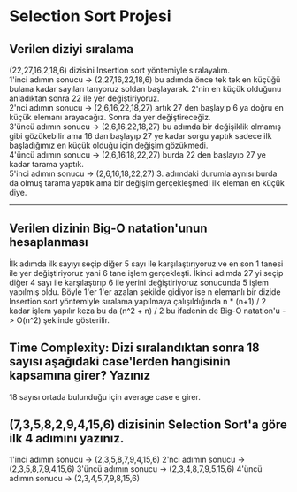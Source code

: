 # Selection Sort Projesi
## Verilen diziyi sıralama
(22,27,16,2,18,6) dizisini Insertion sort yöntemiyle sıralayalım.   
1'inci adımın sonucu -> (2,27,16,22,18,6) bu adımda önce tek tek en küçüğü bulana kadar      sayıları tarıyoruz soldan başlayarak. 2'nin en küçük olduğunu anladıktan sonra 22 ile yer değiştiriyoruz.      
2'nci adımın sonucu ->  (2,6,16,22,18,27) artık 27 den başlayıp 6 ya doğru en küçük elemanı arayacağız. Sonra da yer değiştireceğiz.    
3'üncü adımın sonucu -> (2,6,16,22,18,27) bu adımda bir değişiklik olmamış gibi gözükebilir ama 16 dan başlayıp 27 ye kadar sorgu yaptık sadece ilk başladığımız en küçük olduğu için değişim gözükmedi.        
4'üncü adımın sonucu -> (2,6,16,18,22,27) burda 22 den başlayıp 27 ye kadar tarama yaptık.      
5'inci adımın sonucu -> (2,6,16,18,22,27) 3. adımdaki durumla aynısı burda da olmuş tarama yaptık ama bir değişim gerçekleşmedi ilk eleman en küçük diye.
***************
## Verilen dizinin Big-O natation'unun hesaplanması
İlk adımda ilk sayıyı seçip diğer 5 sayı ile karşılaştırıyoruz ve en son 1 tanesi ile yer değiştiriyoruz yani 6 tane işlem gerçekleşti.
İkinci adımda 27 yi seçip diğer 4 sayı ile karşılaştırıp 6 ile yerini değiştiriyoruz sonucunda 5 işlem yapılmış oldu. 
Böyle 1'er 1'er azalan şekilde gidiyor ise n elemanlı bir dizide Insertion sort yöntemiyle sıralama yapılmaya çalışıldığında n * (n+1) / 2 kadar işlem yapılır keza bu da (n^2 + n) / 2 bu ifadenin de Big-O natation'u -> O(n^2) şeklinde gösterilir.
## Time Complexity: Dizi sıralandıktan sonra 18 sayısı aşağıdaki case'lerden hangisinin kapsamına girer? Yazınız
18 sayısı ortada bulunduğu için average case e girer.
## (7,3,5,8,2,9,4,15,6) dizisinin Selection Sort'a göre ilk 4 adımını yazınız.
1'inci adımın sonucu -> (2,3,5,8,7,9,4,15,6)
2'nci adımın sonucu ->  (2,3,5,8,7,9,4,15,6)
3'üncü adımın sonucu -> (2,3,4,8,7,9,5,15,6)
4'üncü adımın sonucu -> (2,3,4,5,7,9,8,15,6)


